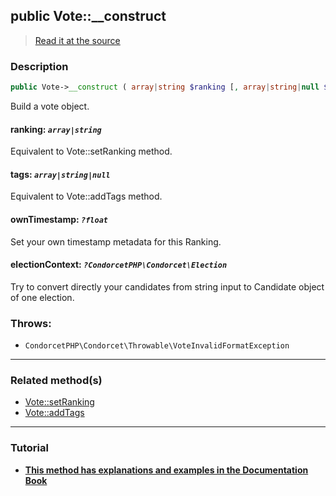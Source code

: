 ## public Vote::__construct

> [Read it at the source](https://github.com/julien-boudry/Condorcet/blob/master/src/Vote.php#L170)

### Description    

```php
public Vote->__construct ( array|string $ranking [, array|string|null $tags = null , ?float $ownTimestamp = null , ?CondorcetPHP\Condorcet\Election $electionContext = null] )
```

Build a vote object.
    

#### **ranking:** *`array|string`*   
Equivalent to Vote::setRanking method.    


#### **tags:** *`array|string|null`*   
Equivalent to Vote::addTags method.    


#### **ownTimestamp:** *`?float`*   
Set your own timestamp metadata for this Ranking.    


#### **electionContext:** *`?CondorcetPHP\Condorcet\Election`*   
Try to convert directly your candidates from string input to Candidate object of one election.    


### Throws:   

* ```CondorcetPHP\Condorcet\Throwable\VoteInvalidFormatException``` 

---------------------------------------

### Related method(s)      

* [Vote::setRanking](/Docs/ApiReferences/Vote%20Class/public%20Vote--setRanking.md)    
* [Vote::addTags](/Docs/ApiReferences/Vote%20Class/public%20Vote--addTags.md)    

---------------------------------------

### Tutorial

* **[This method has explanations and examples in the Documentation Book](https://www.condorcet.io/3.AsPhpLibrary/5.Votes/1.AddVotes)**    
